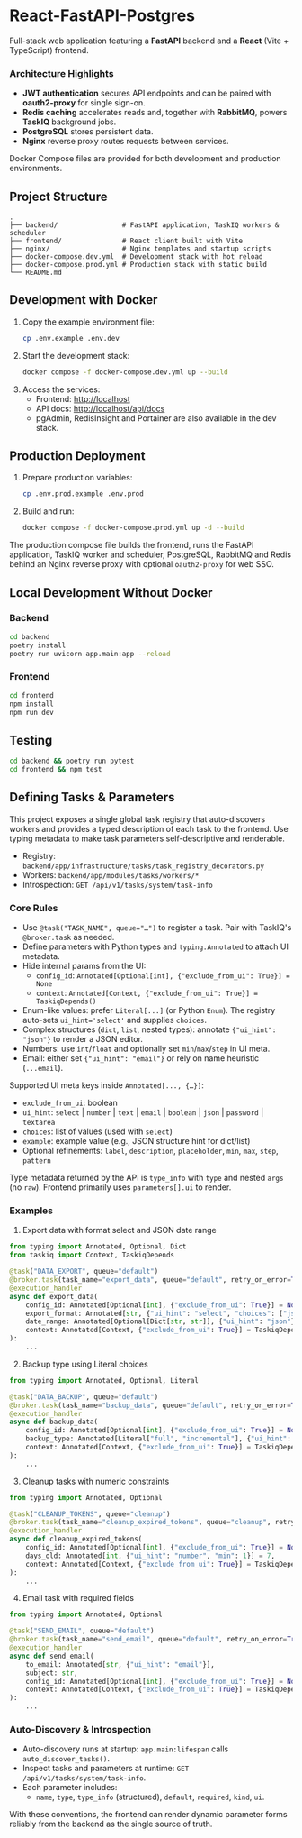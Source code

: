 # React-FastAPI-Postgres

Full-stack web application featuring a **FastAPI** backend and a **React** (Vite + TypeScript) frontend.

### Architecture Highlights
- **JWT authentication** secures API endpoints and can be paired with **oauth2-proxy** for single sign-on.
- **Redis caching** accelerates reads and, together with **RabbitMQ**, powers **TaskIQ** background jobs.
- **PostgreSQL** stores persistent data.
- **Nginx** reverse proxy routes requests between services.

Docker Compose files are provided for both development and production environments.

## Project Structure

```
.
├── backend/                # FastAPI application, TaskIQ workers & scheduler
├── frontend/               # React client built with Vite
├── nginx/                  # Nginx templates and startup scripts
├── docker-compose.dev.yml  # Development stack with hot reload
├── docker-compose.prod.yml # Production stack with static build
└── README.md
```

## Development with Docker

1. Copy the example environment file:
   ```bash
   cp .env.example .env.dev
   ```
2. Start the development stack:
   ```bash
   docker compose -f docker-compose.dev.yml up --build
   ```
3. Access the services:
   - Frontend: <http://localhost>
   - API docs: <http://localhost/api/docs>
   - pgAdmin, RedisInsight and Portainer are also available in the dev stack.

## Production Deployment

1. Prepare production variables:
   ```bash
   cp .env.prod.example .env.prod
   ```
2. Build and run:
   ```bash
   docker compose -f docker-compose.prod.yml up -d --build
   ```
The production compose file builds the frontend, runs the FastAPI application, TaskIQ worker and scheduler,
PostgreSQL, RabbitMQ and Redis behind an Nginx reverse proxy with optional `oauth2-proxy` for web SSO.

## Local Development Without Docker

### Backend
```bash
cd backend
poetry install
poetry run uvicorn app.main:app --reload
```

### Frontend
```bash
cd frontend
npm install
npm run dev
```

## Testing
```bash
cd backend && poetry run pytest
cd frontend && npm test
```

## Defining Tasks & Parameters

This project exposes a single global task registry that auto-discovers workers and provides a typed description of each task to the frontend. Use typing metadata to make task parameters self-descriptive and renderable.

- Registry: `backend/app/infrastructure/tasks/task_registry_decorators.py`
- Workers: `backend/app/modules/tasks/workers/*`
- Introspection: `GET /api/v1/tasks/system/task-info`

### Core Rules
- Use `@task("TASK_NAME", queue="…")` to register a task. Pair with TaskIQ's `@broker.task` as needed.
- Define parameters with Python types and `typing.Annotated` to attach UI metadata.
- Hide internal params from the UI:
  - `config_id`: `Annotated[Optional[int], {"exclude_from_ui": True}] = None`
  - `context`: `Annotated[Context, {"exclude_from_ui": True}] = TaskiqDepends()`
- Enum-like values: prefer `Literal[...]` (or Python `Enum`). The registry auto-sets `ui_hint='select'` and supplies `choices`.
- Complex structures (`dict`, `list`, nested types): annotate `{"ui_hint": "json"}` to render a JSON editor.
- Numbers: use `int`/`float` and optionally set `min`/`max`/`step` in UI meta.
- Email: either set `{"ui_hint": "email"}` or rely on name heuristic (`...email`).

Supported UI meta keys inside `Annotated[..., {…}]`:
- `exclude_from_ui`: boolean
- `ui_hint`: `select` | `number` | `text` | `email` | `boolean` | `json` | `password` | `textarea`
- `choices`: list of values (used with `select`)
- `example`: example value (e.g., JSON structure hint for dict/list)
- Optional refinements: `label`, `description`, `placeholder`, `min`, `max`, `step`, `pattern`

Type metadata returned by the API is `type_info` with `type` and nested `args` (no `raw`). Frontend primarily uses `parameters[].ui` to render.

### Examples

1) Export data with format select and JSON date range
```python
from typing import Annotated, Optional, Dict
from taskiq import Context, TaskiqDepends

@task("DATA_EXPORT", queue="default")
@broker.task(task_name="export_data", queue="default", retry_on_error=True, max_retries=3)
@execution_handler
async def export_data(
    config_id: Annotated[Optional[int], {"exclude_from_ui": True}] = None,
    export_format: Annotated[str, {"ui_hint": "select", "choices": ["json", "csv", "excel"]}] = "json",
    date_range: Annotated[Optional[Dict[str, str]], {"ui_hint": "json"}] = None,
    context: Annotated[Context, {"exclude_from_ui": True}] = TaskiqDepends(),
):
    ...
```

2) Backup type using Literal choices
```python
from typing import Annotated, Optional, Literal

@task("DATA_BACKUP", queue="default")
@broker.task(task_name="backup_data", queue="default", retry_on_error=True, max_retries=3)
@execution_handler
async def backup_data(
    config_id: Annotated[Optional[int], {"exclude_from_ui": True}] = None,
    backup_type: Annotated[Literal["full", "incremental"], {"ui_hint": "select"}] = "full",
    context: Annotated[Context, {"exclude_from_ui": True}] = TaskiqDepends(),
):
    ...
```

3) Cleanup tasks with numeric constraints
```python
from typing import Annotated, Optional

@task("CLEANUP_TOKENS", queue="cleanup")
@broker.task(task_name="cleanup_expired_tokens", queue="cleanup", retry_on_error=True, max_retries=3)
@execution_handler
async def cleanup_expired_tokens(
    config_id: Annotated[Optional[int], {"exclude_from_ui": True}] = None,
    days_old: Annotated[int, {"ui_hint": "number", "min": 1}] = 7,
    context: Annotated[Context, {"exclude_from_ui": True}] = TaskiqDepends(),
):
    ...
```

4) Email task with required fields
```python
from typing import Annotated, Optional

@task("SEND_EMAIL", queue="default")
@broker.task(task_name="send_email", queue="default", retry_on_error=True, max_retries=3)
@execution_handler
async def send_email(
    to_email: Annotated[str, {"ui_hint": "email"}],
    subject: str,
    config_id: Annotated[Optional[int], {"exclude_from_ui": True}] = None,
    context: Annotated[Context, {"exclude_from_ui": True}] = TaskiqDepends(),
):
    ...
```

### Auto-Discovery & Introspection
- Auto-discovery runs at startup: `app.main:lifespan` calls `auto_discover_tasks()`.
- Inspect tasks and parameters at runtime: `GET /api/v1/tasks/system/task-info`.
- Each parameter includes:
  - `name`, `type`, `type_info` (structured), `default`, `required`, `kind`, `ui`.

With these conventions, the frontend can render dynamic parameter forms reliably from the backend as the single source of truth.
